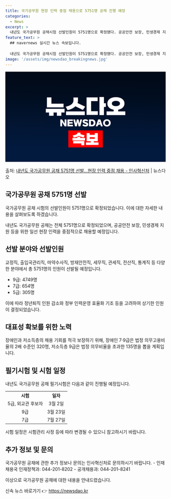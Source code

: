```yaml
---
title: 국가공무원 현장 인력 중점 채용으로 5751명 공채 진행 예정
categories:
  - News
excerpt: >
  내년도 국가공무원 공채시험 선발인원이 5751명으로 확정됐다. 공공안전 보장, 민생경제 지원 등 국민 생활과…
feature_text: >
  ## navernews 실시간 뉴스 속보입니다.

  내년도 국가공무원 공채시험 선발인원이 5751명으로 확정됐다. 공공안전 보장, 민생경제 지원 등 국민 생활과…
image: '/assets/img/newsdao_breakingnews.jpg'
---
```


![뉴스다오 속보](/assets/img/newsdao_breakingnews.jpg)

<p>출처: <a href="https://newsdao.kr/2889" rel="dofollow">내년도 국가공무원 공채 5751명 선발…현장 인력 중점 채용 - 인사혁신처</a> | 뉴스다오</p>

<h2 data-ke-size="size26">국가공무원 공채 5751명 선발</h2>
국가공무원 공채 시험의 선발인원이 5751명으로 확정되었습니다. 이에 대한 자세한 내용을 살펴보도록 하겠습니다.

<p data-ke-size="size16">내년도 국가공무원 공채는 전체 5751명으로 확정되었으며, 공공안전 보장, 민생경제 지원 등을 위한 일선 현장 인력을 중점적으로 채용할 예정입니다.</p>

<h2 data-ke-size="size26">선발 분야와 선발인원</h2>
교정직, 출입국관리직, 마약수사직, 방재안전직, 세무직, 관세직, 전산직, 통계직 등 다양한 분야에서 총 5751명의 인원이 선발될 예정입니다.

<ul>
  <li>9급: 4749명</li>
  <li>7급: 654명</li>
  <li>5급: 305명</li>
</ul>

<p data-ke-size="size16">이에 따라 정년퇴직 인원 감소와 정부 인력운영 효율화 기조 등을 고려하여 상기한 인원이 결정되었습니다.</p>

<h2 data-ke-size="size26">대표성 확보를 위한 노력</h2>
장애인과 저소득층의 채용 기회를 적극 보장하기 위해, 장애인 7·9급은 법정 의무고용비율의 2배 수준인 320명, 저소득층 9급은 법정 의무비율을 초과한 135명을 뽑을 계획입니다.

<h2 data-ke-size="size26">필기시험 및 시험 일정</h2>
내년도 국가공무원 공채 필기시험은 다음과 같이 진행될 예정입니다.
<table>
  <tr>
    <td style="text-align: center; height: 17px;"><b>시험</b></td>
    <td style="text-align: center; height: 17px;"><b>일자</b></td>
  </tr>
  <tr>
    <td style="text-align: center; height: 17px;">5급, 외교관 후보자</td>
    <td style="text-align: center; height: 17px;">3월 2일</td>
  </tr>
  <tr>
    <td style="text-align: center; height: 17px;">9급</td>
    <td style="text-align: center; height: 17px;">3월 23일</td>
  </tr>
  <tr>
    <td style="text-align: center; height: 17px;">7급</td>
    <td style="text-align: center; height: 17px;">7월 27일</td>
  </tr>
</table>

<p data-ke-size="size16">시험 일정은 시험관리 사정 등에 따라 변경될 수 있으니 참고하시기 바랍니다.</p>

<h2 data-ke-size="size26">추가 정보 및 문의</h2>
국가공무원 공채에 관한 추가 정보나 문의는 인사혁신처로 문의하시기 바랍니다.
- 인재채용국 인재정책과: 044-201-8202
- 공개채용과: 044-201-8241

이상으로 국가공무원 공채에 대한 내용을 안내드렸습니다.<p data-ke-size="size16"></p> 

신속 뉴스 바로가기 👉 <a href="https://newsdao.kr" rel="dofollow">https://newsdao.kr</a>


